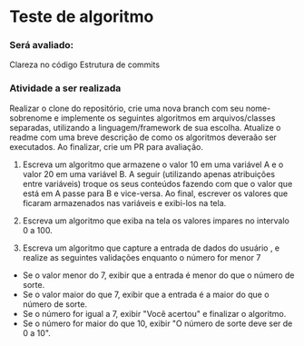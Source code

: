 # Teste de algoritmo


### Será avaliado:

Clareza no código
Estrutura de commits


### Atividade a ser realizada
Realizar o clone do repositório, crie uma nova branch com seu nome-sobrenome e implemente os seguintes algoritmos em arquivos/classes separadas, utilizando a linguagem/framework de sua escolha. Atualize o readme com uma breve descrição de como os algoritmos deveraão ser executados. Ao finalizar, crie um PR para avaliação.

1. Escreva um algoritmo que armazene o valor 10 em uma variável A e o valor 20 em uma variável B.
A seguir (utilizando apenas atribuições entre variáveis) troque os seus conteúdos fazendo com que o
valor que está em A passe para B e vice-versa. Ao final, escrever os valores que ficaram armazenados
nas variáveis e exibi-los na tela. 

2. Escreva um algoritmo que exiba na tela os valores impares no intervalo 0 a 100.

3. Escreva um algoritmo que capture a entrada de dados do usuário , e realize as seguintes validações enquanto o número for menor 7

  * Se o valor menor do 7, exibir que a entrada é menor do que o número de sorte.
  * Se o valor maior do que 7, exibir que a entrada é a maior do que o número de sorte.
  * Se o número for igual a 7, exibir "Você acertou" e finalizar o algoritmo.
  * Se o número for maior do que 10, exibir "O número de sorte deve ser de 0 a 10".
